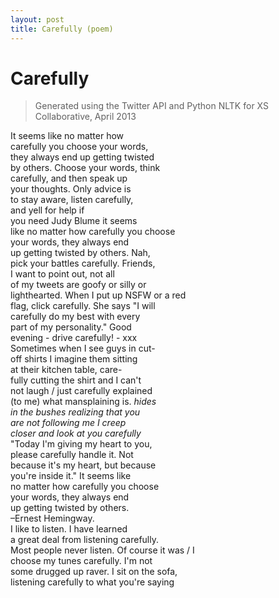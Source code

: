 ```yaml
---
layout: post
title: Carefully (poem)
---
```


# Carefully

> Generated using the Twitter API and Python NLTK for XS Collaborative, April 2013
  
It seems like no matter how  
carefully you choose your words,  
they always end up getting twisted  
by others. Choose your words, think  
carefully, and then speak up  
your thoughts. Only advice is   
to stay aware, listen carefully,  
and yell for help if  
you need Judy Blume it seems  
like no matter how carefully you choose  
your words, they always end  
up getting twisted by others. Nah,  
pick your battles carefully. Friends,  
I want to point out, not all  
of my tweets are goofy or silly or  
lighthearted. When I put up NSFW or a red  
flag, click carefully. She says "I will  
carefully do my best with every  
part of my personality." Good  
evening - drive carefully! - xxx  
Sometimes when I see guys in cut-  
off shirts I imagine them sitting  
at their kitchen table, care-  
fully cutting the shirt and I can't  
not laugh / just carefully explained  
(to me) what mansplaining is. *hides  
in the bushes realizing that you  
are not following me I creep  
closer and look at you carefully*   
"Today I'm giving my heart to you,  
please carefully handle it. Not   
because it's my heart, but because  
you're inside it." It seems like  
no matter how carefully you choose   
your words, they always end  
up getting twisted by others.  
–Ernest Hemingway.  
I like to listen. I have learned  
a great deal from listening carefully.  
Most people never listen. Of course it was / I  
choose my tunes carefully. I'm not  
some drugged up raver. I sit on the sofa,  
listening carefully to what you're saying  
